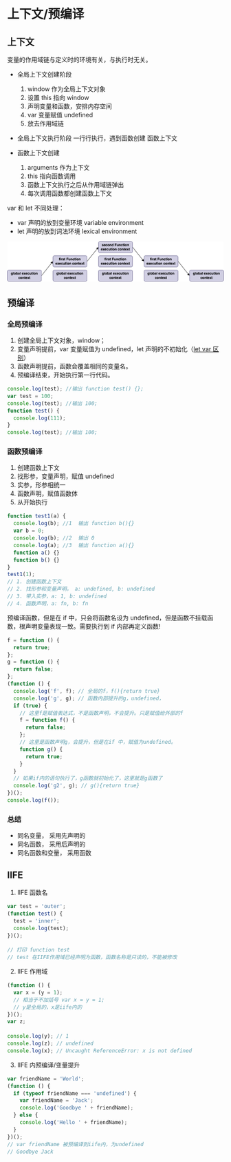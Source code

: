 # 上下文/预编译

## 上下文

变量的作用域链与定义时的环境有关，与执行时无关。

- 全局上下文创建阶段
  1. window 作为全局上下文对象
  2. 设置 this 指向 window
  3. 声明变量和函数，安排内存空间
  4. var 变量赋值 undefined
  5. 放去作用域链
- 全局上下文执行阶段
  一行行执行，遇到函数创建 函数上下文
- 函数上下文创建

  1. arguments 作为上下文
  2. this 指向函数调用
  3. 函数上下文执行之后从作用域链弹出
  4. 每次调用函数都创建函数上下文

var 和 let 不同处理：

- var 声明的放到变量环境 variable environment
- let 声明的放到词法环境 lexical environment

![js-context](/images/js-context.png)

## 预编译

### 全局预编译

1. 创建全局上下文对象，window；
2. 变量声明提前，var 变量赋值为 undefined，let 声明的不初始化（[let var 区别](/js/let%20var.html)）
3. 函数声明提前，函数会覆盖相同的变量名。
4. 预编译结束，开始执行第一行代码。

```js
console.log(test); //输出 function test() {};
var test = 100;
console.log(test); //输出 100;
function test() {
  console.log(111);
}
console.log(test); //输出 100;
```

### 函数预编译

1. 创建函数上下文
2. 找形参，变量声明，赋值 undefined
3. 实参，形参相统一
4. 函数声明，赋值函数体
5. 从开始执行

```js
function test1(a) {
  console.log(b); //1  输出 function b(){}
  var b = 0;
  console.log(b); //2  输出 0
  console.log(a); //3  输出 function a(){}
  function a() {}
  function b() {}
}
test1(1);
// 1. 创建函数上下文
// 2. 找形参和变量声明， a: undefined, b: undefined
// 3. 带入实参，a: 1, b: undefined
// 4. 函数声明，a: fn, b: fn
```

预编译函数，但是在 if 中，只会将函数名设为 undefined，但是函数不挂载函数，根声明变量表现一致。需要执行到 if 内部再定义函数!

```js
f = function () {
  return true;
};
g = function () {
  return false;
};
(function () {
  console.log('f', f); // 全局的f，f(){return true}
  console.log('g', g); // 函数内部提升的g，undefined，
  if (true) {
    // 这里f是赋值表达式，不是函数声明，不会提升。只是赋值给外部的f
    f = function f() {
      return false;
    };
    // 这里是函数声明g，会提升，但是在if 中，赋值为undefined。
    function g() {
      return true;
    }
  }
  // 如果if内的语句执行了，g函数就初始化了，这里就是g函数了
  console.log('g2', g); // g(){return true}
})();
console.log(f());
```

### 总结

- 同名变量， 采用先声明的
- 同名函数， 采用后声明的
- 同名函数和变量， 采用函数

## IIFE

1. IIFE 函数名

```js
var test = 'outer';
(function test() {
  test = 'inner';
  console.log(test);
})();

// 打印 function test
// test 在IIFE作用域已经声明为函数，函数名称是只读的，不能被修改
```

2. IIFE 作用域

```js
(function () {
  var x = (y = 1);
  // 相当于不加括号 var x = y = 1;
  // y是全局的，x是iife内的
})();
var z;

console.log(y); // 1
console.log(z); // undefined
console.log(x); // Uncaught ReferenceError: x is not defined
```

3. IIFE 内预编译/变量提升

```js
var friendName = 'World';
(function () {
  if (typeof friendName === 'undefined') {
    var friendName = 'Jack';
    console.log('Goodbye ' + friendName);
  } else {
    console.log('Hello ' + friendName);
  }
})();
// var friendName 被预编译到iife内，为undefined
// Goodbye Jack
```
